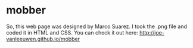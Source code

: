 mobber
======
So, this web page was designed by Marco Suarez. I took the .png file and coded it in HTML and CSS. You can check it out here: http://joe-vanleeuwen.github.io/mobber
